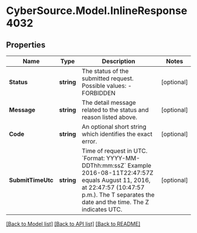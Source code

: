# CyberSource.Model.InlineResponse4032
## Properties

Name | Type | Description | Notes
------------ | ------------- | ------------- | -------------
**Status** | **string** | The status of the submitted request.   Possible values: - FORBIDDEN | [optional] 
**Message** | **string** | The detail message related to the status and reason listed above. | [optional] 
**Code** | **string** | An optional short string which identifies the exact error. | [optional] 
**SubmitTimeUtc** | **string** | Time of request in UTC. &#x60;Format: YYYY-MM-DDThh:mm:ssZ&#x60;  Example 2016-08-11T22:47:57Z equals August 11, 2016, at 22:47:57 (10:47:57 p.m.). The T separates the date and the time. The Z indicates UTC.  | [optional] 

[[Back to Model list]](../README.md#documentation-for-models) [[Back to API list]](../README.md#documentation-for-api-endpoints) [[Back to README]](../README.md)

